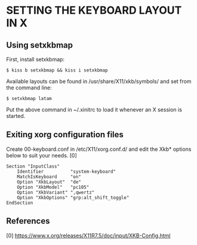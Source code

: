 SETTING THE KEYBOARD LAYOUT IN X
================================

Using setxkbmap
---------------

First, install setxkbmap:

    $ kiss b setxkbmap && kiss i setxkbmap

Available layouts can be found in /usr/share/X11/xkb/symbols/ and set from the
command line:

    $ setxkbmap latam

Put the above command in ~/.xinitrc to load it whenever an X session is started.


Exiting xorg configuration files
--------------------------------

Create 00-keyboard.conf in /etc/X11/xorg.conf.d/ and edit the Xkb* options
below to suit your needs. [0]

    Section "InputClass"
        Identifier          "system-keyboard"
        MatchIsKeyboard     "on"
        Option "XkbLayout"  "de"
        Option "XkbModel"   "pc105"
        Option "XkbVariant" ",qwertz"
        Option "XkbOptions" "grp:alt_shift_toggle"
    EndSection

References
----------

[0] https://www.x.org/releases/X11R7.5/doc/input/XKB-Config.html

